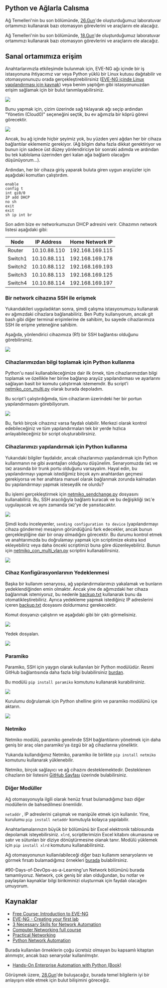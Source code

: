 ## Python ve Ağlarla Calısma

Ağ Temelleri'nin bu son bölümünde, [26.Gun](day26.md)'de oluşturduğumuz laboratuvar ortamımızı kullanarak bazı otomasyon görevlerini ve araçlarını ele alacağız.

Ağ Temelleri'nin bu son bölümünde, [18.Gun](day18.md)'de oluşturduğumuz laboratuvar ortamımızı kullanarak bazı otomasyon görevlerini ve araçlarını ele alacağız.

## Sanal ortamımıza erişim

Anahtarlarımızla etkileşimde bulunmak için, EVE-NG ağı içinde bir iş istasyonuna ihtiyacımız var veya Python yüklü bir Linux kutusu dağıtabilir ve otomasyonunuzu orada gerçekleştirebilirsiniz ([EVE-NG içinde Linux yapılandırması için kaynak](https://www.youtube.com/watch?v=3Qstk3zngrY)) veya benim yaptığım gibi istasyonunuzdan erişim sağlamak için bir bulut tanımlayabilirsiniz.

![](Images/Day27_Networking3.png)

Bunu yapmak için, çizim üzerinde sağ tıklayarak ağı seçip ardından "Yönetim (Cloud0)" seçeneğini seçtik, bu ev ağımızla bir köprü görevi görecektir.

![](Images/Day27_Networking4.png)

Ancak, bu ağ içinde hiçbir şeyimiz yok, bu yüzden yeni ağdan her bir cihaza bağlantılar eklememiz gerekiyor. (Ağ bilgim daha fazla dikkat gerektiriyor ve bunun için sadece üst düzey yönlendiriciye bir sonraki adımda ve ardından bu tek kablolama üzerinden geri kalan ağa bağlantı olacağını düşünüyorum...).

Ardından, her bir cihaza giriş yaparak buluta giren uygun arayüzler için aşağıdaki komutları çalıştırdım.

```
enable
config t
int gi0/0
IP add DHCP
no sh
exit
exit
sh ip int br
```

Son adım bize ev networkumuzun DHCP adresini verir. Cihazımın network listesi aşağıdaki gibi:

| Node    | IP Address   | Home Network IP |
| ------- | ------------ | --------------- |
| Router  | 10.10.88.110 | 192.168.169.115 |
| Switch1 | 10.10.88.111 | 192.168.169.178 |
| Switch2 | 10.10.88.112 | 192.168.169.193 |
| Switch3 | 10.10.88.113 | 192.168.169.125 |
| Switch4 | 10.10.88.114 | 192.168.169.197 |

### Bir network cihazına SSH ile erişmek

Yukarıdakileri uyguladıktan sonra, şimdi çalışma istasyonumuzu kullanarak ev ağımızdaki cihazlara bağlanabiliriz. Ben Putty kullanıyorum, ancak git bash gibi diğer terminal erişimlerine de sahibim, bu sayede cihazlarımıza SSH ile erişme yeteneğine sahibim.

Aşağıda, yönlendirici cihazımıza (R1) bir SSH bağlantısı olduğunu görebilirsiniz.

![](Images/Day27_Networking5.png)

### Cihazlarımızdan bilgi toplamak için Python kullanma

Python'u nasıl kullanabileceğimize dair ilk örnek, tüm cihazlarımızdan bilgi toplamak ve özellikle her birine bağlanıp arayüz yapılandırması ve ayarlarını sağlayan basit bir komutu çalıştırmak istememdir. Bu script'i [netmiko_con_multi.py](Networking/netmiko_con_multi.py) olarak burada depoladım.

Bu script'i çalıştırdığımda, tüm cihazlarım üzerindeki her bir portun yapılandırmasını görebiliyorum.

![](Images/Day27_Networking6.png)

Bu, farklı birçok cihazınız varsa faydalı olabilir. Merkezi olarak kontrol edebileceğiniz ve tüm yapılandırmaları tek bir yerde hızlıca anlayabileceğiniz bir script oluşturabilirsiniz.

### Cihazlarımızı yapılandırmak için Python kullanma

Yukarıdaki bilgiler faydalıdır, ancak cihazlarımızı yapılandırmak için Python kullanmanın ne gibi avantajları olduğunu düşünelim. Senaryomuzda `SW1` ve `SW2` arasında bir trunk portu olduğunu varsayalım. Hayal edin, bu yapılandırmayı yapmak istediğimiz birçok aynı anahtardan geçmesi gerekiyorsa ve her anahtara manuel olarak bağlanmak zorunda kalmadan bu yapılandırmayı yapmak isteseydik ne olurdu?

Bu işlemi gerçekleştirmek için [netmiko_sendchange.py](Networking/netmiko_sendchange.py) dosyasını kullanabiliriz. Bu, SSH aracılığıyla bağlantı kuracak ve bu değişikliği `SW1`'e uygulayacak ve aynı zamanda `SW2`'ye de yansıtacaktır.

![](Images/Day27_Networking7.png)

Şimdi kodu inceleyenler, `sending configuration to device` (yapılandırmayı cihaza gönderme) mesajının göründüğünü fark edecekler, ancak bunun gerçekleştiğine dair bir onay olmadığını görecektir. Bu durumu kontrol etmek ve anahtarımızda bu doğrulamayı yapmak için scriptimize ekstra kod ekleyebiliriz veya daha önceki scriptimizi buna göre düzenleyebiliriz. Bunun için [netmiko_con_multi_vlan.py](Networking/netmiko_con_multi_vlan.py) scriptini kullanabilirsiniz.

![](Images/Day27_Networking8.png)

### Cihaz Konfigürasyonlarının Yedeklenmesi

Başka bir kullanım senaryosu, ağ yapılandırmalarımızı yakalamak ve bunların yedeklendiğinden emin olmaktır. Ancak yine de ağımızdaki her cihaza bağlanmak istemiyoruz, bu nedenle [backup.txt](Networking/backup.txt) kullanarak bunu da otomatikleştirebiliriz. Ayrıca yedekleme yapmak istediğiniz IP adreslerini içeren [backup.txt](Networking/backup.txt) dosyasını doldurmanız gerekecektir.

Komut dosyanızı çalıştırın ve aşağıdaki gibi bir çıktı görmelisiniz.

![](Images/Day27_Networking9.png)

Yedek dosyaları.

![](Images/Day27_Networking10.png)

### Paramiko

Paramiko, SSH için yaygın olarak kullanılan bir Python modülüdür. Resmi GitHub bağlantısında daha fazla bilgi bulabilirsiniz [burdan](https://github.com/paramiko/paramiko).

Bu modülü `pip install paramiko` komutunu kullanarak kurabilirsiniz.

![](Images/Day27_Networking1.png)

Kurulumu doğrulamak için Python shelline girin ve paramiko modülünü içe aktarın.

![](Images/Day27_Networking2.png)

### Netmiko

Netmiko modülü, paramiko genelinde SSH bağlantılarını yönetmek için daha geniş bir araç olan paramiko'ya özgü bir ağ cihazlarına yöneliktir.

Yukarıda kullandığımız Netmiko, paramiko ile birlikte `pip install netmiko` komutunu kullanarak yüklenebilir.

Netmiko, birçok sağlayıcı ve ağ cihazını desteklemektedir. Desteklenen cihazların bir listesini [GitHub Sayfası](https://github.com/ktbyers/netmiko#supports) üzerinde bulabilirsiniz.

### Diğer Modüller

Ağ otomasyonuyla ilgili olarak henüz fırsat bulamadığımız bazı diğer modüllerin de bahsedilmesi önemlidir.

`netaddr` , IP adreslerini çalışmak ve manipüle etmek için kullanılır. Yine, kurulumu `pip install netaddr` komutuyla kolayca yapılabilir. 

Anahtarlamalarınızın büyük bir bölümünü bir Excel elektronik tablosunda depolamak isteyebilirsiniz. `xlrd`, scriptlerimizin Excel kitabını okumasına ve satır ve sütunları bir diziye dönüştürmesine olanak tanır. Modülü yüklemek için `pip install xlrd` komutunu kullanabilirsiniz.

Ağ otomasyonunun kullanılabileceği diğer bazı kullanım senaryolarını ve görmek fırsatı bulamadığımız örnekleri [burada](https://github.com/ktbyers/pynet/tree/master/presentations/dfwcug/examples) bulabilirsiniz.

#90-Days-of-DevOps-as-a-Learning'un Network bölümünü burada tamamlıyoruz. Network, çok geniş bir alan olduğundan, bu notlar ve paylaşılan kaynaklar bilgi birikiminizi oluşturmak için faydalı olacağını umuyorum.

## Kaynaklar

- [Free Course: Introduction to EVE-NG](https://www.youtube.com/watch?v=g6B0f_E0NMg)
- [EVE-NG - Creating your first lab](https://www.youtube.com/watch?v=9dPWARirtK8)
- [3 Necessary Skills for Network Automation](https://www.youtube.com/watch?v=KhiJ7Fu9kKA&list=WL&index=122&t=89s)
- [Computer Networking full course](https://www.youtube.com/watch?v=IPvYjXCsTg8)
- [Practical Networking](http://www.practicalnetworking.net/)
- [Python Network Automation](https://www.youtube.com/watch?v=xKPzLplPECU&list=WL&index=126)

Burada kullanılan örneklerin çoğu ücretsiz olmayan bu kapsamlı kitaptan alınmıştır, ancak bazı senaryolar kullanılmıştır.

- [Hands-On Enterprise Automation with Python (Book)](https://www.packtpub.com/product/hands-on-enterprise-automation-with-python/9781788998512)

Görüşmek üzere, [28.Gun](day28.md)'de buluşacağız, burada temel bilgilerin iyi bir anlayışını elde etmek için bulut bilişimini göreceğiz.